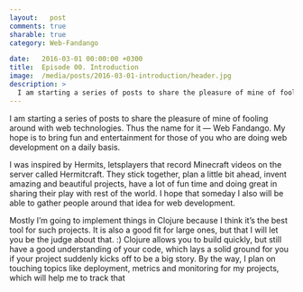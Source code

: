 ```yaml
---
layout:   post
comments: true
sharable: true
category: Web-Fandango

date:   2016-03-01 00:00:00 +0300
title:  Episode 00. Introduction
image:  /media/posts/2016-03-01-introduction/header.jpg
description: >
  I am starting a series of posts to share the pleasure of mine of fooling around with web technologies.
---
```



I am starting a series of posts to share the pleasure of mine of fooling around with web technologies. Thus the name for it — Web Fandango. My hope is to bring fun and entertainment for those of you who are doing web development on a daily basis.

I was inspired by Hermits, letsplayers that record Minecraft videos on the server called Hermitcraft. They stick together, plan a little bit ahead, invent amazing and beautiful projects, have a lot of fun time and doing great in sharing their play with rest of the world. I hope that someday I also will be able to gather people around that idea for web development.

Mostly I’m going to implement things in Clojure because I think it’s the best tool for such projects. It is also a good fit for large ones, but that I will let you be the judge about that. :) Clojure allows you to build quickly, but still have a good understanding of your code, which lays a solid ground for you if your project suddenly kicks off to be a big story. By the way, I plan on touching topics like deployment, metrics and monitoring for my projects, which will help me to track that
